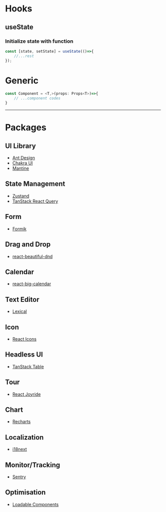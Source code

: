 # Hooks
## useState
### Initialize state with function
```js
const [state, setState] = useState(()=>{
	//...rest
});
```
# Generic
```jsx
const Component = <T,>(props: Props<T>)=>{
	// ...component codes
}
```
---
# Packages
## UI Library
- [Ant Design](https://ant.design/)
- [Chakra UI](https://chakra-ui.com/)
- [Mantine](https://mantine.dev/)

## State Management
- [Zustand](https://zustand-demo.pmnd.rs/)
- [TanStack React Query](https://tanstack.com/query/v4/?from=reactQueryV3&original=https://react-query-v3.tanstack.com/)

## Form
- [Formik](https://formik.org/)

## Drag and Drop
- [react-beautiful-dnd](https://github.com/atlassian/react-beautiful-dnd)

## Calendar
- [react-big-calendar](https://github.com/jquense/react-big-calendar)

## Text Editor
- [Lexical](https://lexical.dev/) 

## Icon
- [React Icons](https://react-icons.github.io/react-icons/)

## Headless UI
- [TanStack Table](https://tanstack.com/table)

## Tour
- [React Joyride](https://react-joyride.com/)

## Chart
- [Recharts](https://recharts.org/en-US)

## Localization
- [i18next](https://www.i18next.com/)

## Monitor/Tracking
- [Sentry](https://sentry.io/)

## Optimisation
- [Loadable Components](https://loadable-components.com/)